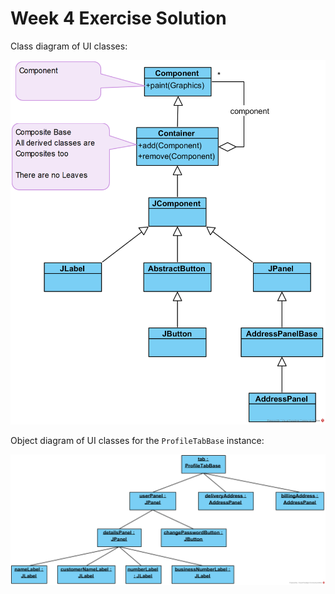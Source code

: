 # Week 4 Exercise Solution

Class diagram of UI classes:

![Class Diagram](Ex4.1%20B2B-tec%20UI%20Classes.png)

Object diagram of UI classes for the `ProfileTabBase` instance:

![Object Diagram](Ex4.1%20B2B-tec%20UI%20Objects.png)
